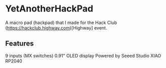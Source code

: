 # YetAnotherHackPad
A macro pad (hackpad) that I made for the Hack Club (https://hackclub.highway.com)[Highway] event.

## Features
9 inputs (MX switches)
0.91" OLED display
Powered by Seeed Studio XIAO RP2040
